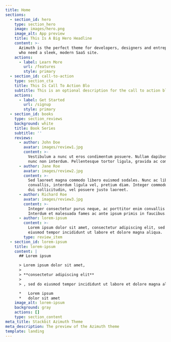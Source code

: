 ```yaml
---
title: Home
sections:
  - section_id: hero
    type: section_hero
    image: images/hero.png
    image_alt: App preview
    title: This Is A Big Hero Headline
    content: >-
      Azimuth is the perfect theme for developers, designers and entrepreneurs
      who need a sleek, modern SaaS site. 
    actions:
      - label: Learn More
        url: /features
        style: primary
  - section_id: call-to-action
    type: section_cta
    title: This Is Call To Action Blo
    subtitle: This is an optional description for the call to action block.
    actions:
      - label: Get Started
        url: /signup
        style: primary
  - section_id: books
    type: section_reviews
    background: white
    title: Book Series
    subtitle: ''
    reviews:
      - author: John Doe
        avatar: images/review1.jpg
        content: >-
          Vestibulum a nunc ut eros condimentum posuere. Nullam dapibus quis
          nunc non interdum. Pellentesque tortor ligula, gravida ac commodo eu.
      - author: Jane Roe
        avatar: images/review2.jpg
        content: >-
          Sed laoreet magna commodo libero euismod sodales. Nunc ac libero
          convallis, interdum ligula vel, pretium diam. Integer commodo sem at
          dui sollicitudin, vel posuere justo laoreet.
      - author: Richard Roe
        avatar: images/review3.jpg
        content: >-
          Integer consectetur purus neque, ac porttitor enim convallis vitae.
          Interdum et malesuada fames ac ante ipsum primis in faucibus.
      - author: lorem-ipsum
        content: >-
          Lorem ipsum dolor sit amet, consectetur adipiscing elit, sed do
          eiusmod tempor incididunt ut labore et dolore magna aliqua.
        type: review_item
  - section_id: lorem-ipsum
    title: lorem-ipsum
    content: |
      ## Lorem ipsum

      > Lorem ipsum dolor sit amet, 
      >
      > **consectetur adipiscing elit**
      >
      > , sed do eiusmod tempor incididunt ut labore et dolore magna aliqua.

      *   Lorem ipsum
      *   dolor sit amet
    image_alt: lorem-ipsum
    background: gray
    actions: []
    type: section_content
meta_title: Stackbit Azimuth Theme
meta_description: The preview of the Azimuth theme
template: landing
---
```


